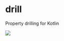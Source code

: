 # drill
Property drilling for Kotlin

[![](https://jitpack.io/v/minikorp/drill.svg)](https://jitpack.io/#minikorp/drill)
